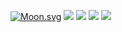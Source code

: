 
[![Moon.svg](https://moon-svg.minung.dev/moon.svg?theme=basic)](https://moon-svg.minung.dev) ![](http://github-profile-summary-cards.vercel.app/api/cards/profile-details?username=primeeagle&theme=blueberry)
![](http://github-profile-summary-cards.vercel.app/api/cards/productive-time?username=primeeagle&theme=blueberry&utcOffset=-6) ![](http://github-profile-summary-cards.vercel.app/api/cards/repos-per-language?username=primeeagle&theme=blueberry&exclude=vbnet,vb6) ![](http://github-profile-summary-cards.vercel.app/api/cards/most-commit-language?username=primeeagle&theme=blueberry&exclude=vbnet,vb6)
